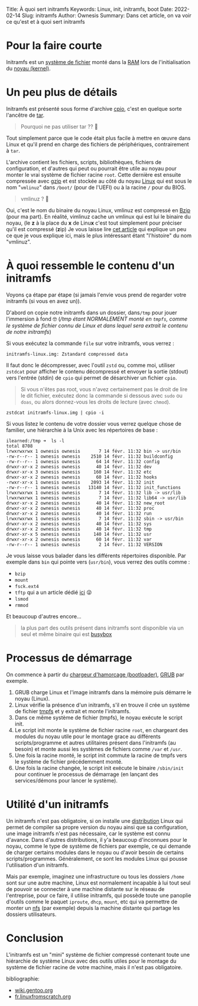 Title: À quoi sert initramfs
Keywords: Linux, init, initramfs, boot
Date: 2022-02-14
Slug: initramfs
Author: Ownesis
Summary: Dans cet article, on va voir ce qu'est et à quoi sert initramfs

# Pour la faire courte
Initramfs est un [système de fichier](https://ilearned.eu/fat.html) monté dans la [RAM](https://en.wikipedia.org/wiki/Random-access_memory) lors de l'initialisation du [noyau (kernel)](https://fr.wikipedia.org/wiki/Noyau_de_syst%C3%A8me_d%27exploitation).

# Un peu plus de détails
Initramfs est présenté sous forme d'archive [cpio](https://fr.wikipedia.org/wiki/Cpio), c'est en quelque sorte l'ancêtre de [tar](https://doc.ubuntu-fr.org/tar).
> Pourquoi ne pas utiliser tar ?? 🧐 

Tout simplement parce que le code était plus facile à mettre en œuvre dans Linux et qu'il prend en charge des fichiers de périphériques, contrairement à `tar`.

L'archive contient les fichiers, scripts, bibliothèques, fichiers de configuration, et d'autres qui peut ou pourrait être utile au noyau pour monter le vrai système de fichier racine `root`.
Cette dernière est ensuite compressée avec [gzip](https://fr.wikipedia.org/wiki/Gzip) et est stockée au côté du noyau [Linux](https://en.wikipedia.org/wiki/Linux_kernel) qui est sous le nom "`vmlinuz`" dans `/boot/` (pour de l'UEFI) ou à la racine `/` pour du BIOS.
> vmlinuz ? 🤨

Oui, c'est le nom du binaire du noyau Linux, vmlinuz est compressé en [Bzip](http://www.bzip.org/) (pour ma part).
En réalité, vimlinuz cache un vmlinux qui est lui le binaire du noyau, (le **z** à la place du **x** de Linu**x** c'est tout simplement pour préciser qu'il est compressé (**z**ip)
Je vous laisse lire [cet article](https://www.lojiciels.com/quest-ce-que-vmlinuz-sous-linux/#Qursquoest-ce_que_vmlinuz_et_Initramfs) qui explique un peu ce que je vous explique ici, mais le plus intéressant étant "l'histoire" du nom "vmlinuz".

# À quoi ressemble le contenu d'un initramfs
Voyons ça étape par étape (si jamais l'envie vous prend de regarder votre initramfs (si vous en avez un)).

D'abord on copie notre initramfs dans un dossier, dans`/tmp` pour jouer l'immersion à fond 🤓 (*/tmp étant NORMALEMENT monté en `tmpfs`, comme le système de fichier connu de Linux et dans lequel sera extrait le contenu de notre initramfs*)

Si vous exécutez la commande `file` sur votre initramfs, vous verrez :

```
initramfs-linux.img: Zstandard compressed data
```

Il faut donc le décompresser, avec l'outil `zstd` ou, comme moi, utiliser `zstdcat` pour afficher le contenu décompressé et envoyer la sortie (stdout) vers l'entrée (stdin) de `cpio` qui permet de désarchiver un fichier `cpio`.

> Si vous n'êtes pas root, vous n'avez certainement pas le droit de lire le dit fichier, exécutez donc la commande si dessous avec `sudo` ou `doas`, ou alors donnez-vous les droits de lecture (avec `chmod`).

`zstdcat initramfs-linux.img | cpio -i`

Si vous listez le contenu de votre dossier vous verrez quelque chose de familier, une hiérarchie à la Unix  avec les répertoires de base :

```
ilearned:/tmp ➜  ls -l
total 8708
lrwxrwxrwx 1 ownesis ownesis       7 14 févr. 11:32 bin -> usr/bin
-rw-r--r-- 1 ownesis ownesis    2510 14 févr. 11:32 buildconfig
-rw-r--r-- 1 ownesis ownesis      64 14 févr. 11:32 config
drwxr-xr-x 2 ownesis ownesis      40 14 févr. 11:32 dev
drwxr-xr-x 3 ownesis ownesis     160 14 févr. 11:32 etc
drwxr-xr-x 2 ownesis ownesis      60 14 févr. 11:32 hooks
-rwxr-xr-x 1 ownesis ownesis    2093 14 févr. 11:32 init
-rw-r--r-- 1 ownesis ownesis   13140 14 févr. 11:32 init_functions
lrwxrwxrwx 1 ownesis ownesis       7 14 févr. 11:32 lib -> usr/lib
lrwxrwxrwx 1 ownesis ownesis       7 14 févr. 11:32 lib64 -> usr/lib
drwxr-xr-x 2 ownesis ownesis      40 14 févr. 11:32 new_root
drwxr-xr-x 2 ownesis ownesis      40 14 févr. 11:32 proc
drwxr-xr-x 2 ownesis ownesis      40 14 févr. 11:32 run
lrwxrwxrwx 1 ownesis ownesis       7 14 févr. 11:32 sbin -> usr/bin
drwxr-xr-x 2 ownesis ownesis      40 14 févr. 11:32 sys
drwxr-xr-x 2 ownesis ownesis      40 14 févr. 11:32 tmp
drwxr-xr-x 5 ownesis ownesis     140 14 févr. 11:32 usr
drwxr-xr-x 2 ownesis ownesis      60 14 févr. 11:32 var
-rw-r--r-- 1 ownesis ownesis       2 14 févr. 11:32 VERSION
```

Je vous laisse vous balader dans les différents répertoires disponible. Par exemple dans `bin` qui pointe vers (`usr/bin`), vous verrez des outils comme :

- `bzip` 
- `mount`
- `fsck.ext4`
- `tftp` qui a un article dédié [ici](https://ilearned.eu/tftp.html) 😜
- `lsmod`
- `rmmod`

Et beaucoup d'autres encore...

> la plus part des outils présent dans initramfs sont disponible via un seul et même binaire qui est [busybox](https://www.busybox.net/)

# Processus de démarrage
On commence à partir du [chargeur d'hamorcage (bootloader)](https://fr.wikipedia.org/wiki/Chargeur_d%27amor%C3%A7age), [GRUB](https://www.gnu.org/software/grub/) par exemple.

1. GRUB charge Linux et l'image initramfs dans la mémoire puis démarre le noyau (Linux).
2. Linux vérifie la présence d'un initramfs, s'il en trouve il crée un système de fichier [tmpfs](https://doc.ubuntu-fr.org/tmpfs) et y extrait et monte l'initramfs.
3. Dans ce même système de fichier (tmpfs), le noyau exécute le script init.
4. Le script init monte le système de fichier racine `root`, en chargeant des modules du noyau utile pour le montage grace au différents scripts/programme et autres utilitaires présent dans l'initramfs (au besoin) et monte aussi les systèmes de fichiers comme `/var` et `/usr`.
5. Une fois la racine monté, le script init commute la racine de tmpfs vers le système de fichier précédemment monté.
6. Une fois la racine changée, le script init exécute le binaire `/sbin/init` pour continuer le processus de démarrage (en lançant des services/démons pour lancer le système).

# Utilité d'un initramfs
Un initramfs n'est pas obligatoire, si on installe une [distribution](https://fr.wikipedia.org/wiki/Distribution_Linux) Linux qui permet de compiler sa propre version du noyau ainsi que sa configuration, une image initramfs n'est pas nécessaire, car le système est connu d'avance.
Dans d'autres distributions, il y'a beaucoup d'inconnues pour le noyau, comme le type de système de fichiers par exemple, ce qui demande de charger certains modules dans le noyau ou d'avoir besoin de certains scripts/programmes.
Généralement, ce sont les modules Linux qui pousse l'utilisation d'un initramfs.

Mais par exemple, imaginez une infrastructure ou tous les dossiers `/home` sont sur une autre machine, Linux est normalement incapable à lui tout seul de pouvoir se connecter à une machine distante sur le réseau de l'entreprise, pour ce faire, il utilise initramfs, qui possède toute une panoplie d'outils comme le paquet `iproute`, `dhcp`, `mount`, etc qui va permettre de monter un [nfs](https://fr.wikipedia.org/wiki/Network_File_System) (par exemple) depuis la machine distante qui partage les dossiers utilisateurs.

# Conclusion
L'initramfs est un "mini" système de fichier compressé contenant toute une hiérarchie de système Linux avec des outils utiles pour le montage du système de fichier racine de votre machine, mais il n'est pas obligatoire.

bibliographie:
 - [wiki.gentoo.org](https://wiki.gentoo.org/wiki/Initramfs/Guide/fr)
 - [fr.linuxfromscratch.org](https://www.fr.linuxfromscratch.org/view/blfs-svn/postlfs/initramfs.html)
